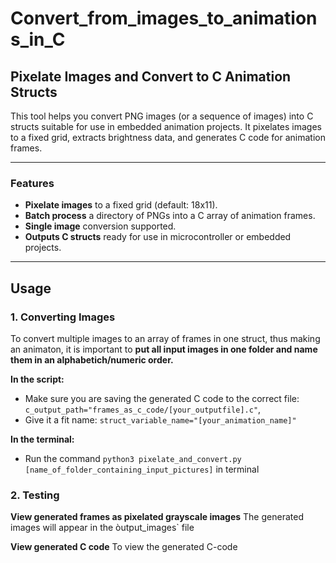 # Convert_from_images_to_animations_in_C
## Pixelate Images and Convert to C Animation Structs

This tool helps you convert PNG images (or a sequence of images) into C structs suitable for use in embedded animation projects. It pixelates images to a fixed grid, extracts brightness data, and generates C code for animation frames.

---

### Features

- **Pixelate images** to a fixed grid (default: 18x11).
- **Batch process** a directory of PNGs into a C array of animation frames.
- **Single image** conversion supported.
- **Outputs C structs** ready for use in microcontroller or embedded projects.

---

## Usage

### 1. Converting Images
To convert multiple images to an array of frames in one struct, thus making an animaton, it is important to **put all input images in one folder and name them in an alphabetich/numeric order.** 

**In the script:**
- Make sure you are saving the generated C code to the correct file: `c_output_path="frames_as_c_code/[your_outputfile].c"`, 
- Give it a fit name: `struct_variable_name="[your_animation_name]"`

**In the terminal:**
- Run the command `python3 pixelate_and_convert.py [name_of_folder_containing_input_pictures]` in terminal

### 2. Testing 

**View generated frames as pixelated grayscale images**
The generated images will appear in the òutput_images` file

**View generated C code**
To view the generated C-code

